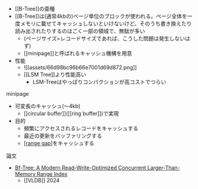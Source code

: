 - [[B-Tree]]の亜種
- [[B-Tree]]は(通常4kbの)ページ単位のブロックが使われる。ページ全体を一度メモリに載せてキャッシュしないといけないけど、そのうち書き換えたり読み出されたりするのはごく一部の領域で、無駄が多い
	- (ページサイズ=レコードサイズであれば、こうした問題は発生しないはず)
	- [[minipage]]と呼ばれるキャッシュ機構を用意
- 性能
	- ![[assets/66d98bc96b66e7001d69d872.png]]
	- [[LSM Tree]]より性能高い
		- LSM-Treeはやっぱりコンパクションが高コストでつらい

minipage
- 可変長のキャッシュ(〜4kb)
	- [[circular buffer]]([[ring buffer]])で実現
- 目的
	- 頻繁にアクセスされるレコードをキャッシュする
	- 最近の更新をバッファリングする
	- [[range gap]](2つのキーの間のレンジ)をキャッシュする

論文
- [Bf-Tree: A Modern Read-Write-Optimized Concurrent Larger-Than-Memory Range Index](https://doi.org/10.14778/3681954.3682012)
	- [[VLDB]] 2024
